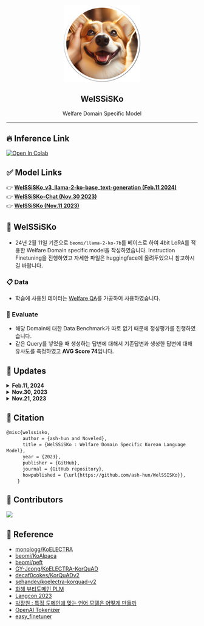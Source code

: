 <div align="center">
  <img src="./assets/logo02.png" width="40%" />
  <h2>WelSSiSKo</h2>
  <p> Welfare Domain Specific Model</p>
</div>

---
## 🔥 Inference Link
[![Open In Colab](https://colab.research.google.com/assets/colab-badge.svg)](https://colab.research.google.com/github/ash-hun/WelSSISKo/blob/main/WelSSiSKo_Inference.ipynb)

## ✅ Model Links

👉 [**WelSSiSKo_v3_llama-2-ko-base_text-generation (Feb.11 2024)**](https://huggingface.co/Ash-Hun/WelSSiSKo_v3_llama-2-ko-base_text-generation)  
👉 [**WelSSiSKo-Chat (Nov.30 2023)**](https://huggingface.co/Ash-Hun/WelSSiSKo-Chat)  
👉 [**WelSSiSKo (Nov.11 2023)**](https://huggingface.co/Ash-Hun/WelSSiSKo)

## 🐶 WelSSiSKo
- 24년 2월 11일 기준으로 `beomi/llama-2-ko-7b`를 베이스로 하여 4bit LoRA를 적용한 Welfare Domain specific model을 작성하였습니다. Instruction Finetuning을 진행하였고 자세한 파일은 huggingface에 올려두었으니 참고하시길 바랍니다.


### 📋 Data
- 학습에 사용된 데이터는 [Welfare QA](https://huggingface.co/datasets/Ash-Hun/Welfare-QA)를 가공하여 사용하였습니다.

### 💯 Evaluate
- 해당 Domain에 대한 Data Benchmark가 따로 없기 때문에 정성평가를 진행하였습니다.
- 같은 Query를 넣었을 때 생성하는 답변에 대해서 기존답변과 생성한 답변에 대해 유사도를 측정하였고 **AVG Score 74**입니다.


## 📆 Updates

<details>
  <summary><strong>Feb.11, 2024</strong></summary>

  - `beomi/llama-2-ko-7b` 기반으로 4bit LoRA를 이용한 Chat Model로 재학습
</details>

<details>
  <summary><strong>Nov.30, 2023</strong></summary>

  - `beomi/polyglot-ko-12.8b-safetensors` 기반으로 8bit LoRA를 이용한 Chat Model로 재학습
</details>
<details>
  <summary><strong>Nov.21, 2023</strong></summary>

  - First Complete Version Upload
</details>


## 🔗 Citation
    @misc{welssisko,
          author = {ash-hun and Noveled},
          title = {WelSSiSKo : Welfare Domain Specific Korean Language Model},
          year = {2023},
          publisher = {GitHub},
          journal = {GitHub repository},
          howpublished = {\url{https://github.com/ash-hun/WelSSISKo}},
        }

## 👥 Contributors

<a href="https://github.com/ash-hun/WelSSISKo/graphs/contributors">
  <img src="https://contrib.rocks/image?repo=ash-hun/WelSSISKo" />
</a>


## 📑 Reference
- [monologg/KoELECTRA](https://github.com/monologg/KoELECTRA)
- [beomi/KoAlpaca](https://github.com/Beomi/KoAlpaca)
- [beomi/peft](https://github.com/Beomi/peft)
- [GY-Jeong/KoELECTRA-KorQuAD](https://github.com/GY-Jeong/KoELECTRA-KorQuAD)
- [decaf0cokes/KorQuADv2](https://github.com/decaf0cokes/KorQuADv2)
- [sehandev/koelectra-korquad-v2](https://github.com/sehandev/koelectra-korquad-v2)
- [화해 뷰티도메인 PLM](https://blog.hwahae.co.kr/all/tech/tech-tech/5876)
- [Langcon 2023](https://festa.io/events/3097)
- [박장원 : 특정 도메인에 맞는 언어 모델은 어떻게 만들까](https://www.youtube.com/watch?v=N3VDk9pRZuw&ab_channel=Language)
- [OpenAI Tokenizer](https://platform.openai.com/tokenizer)
- [easy_finetuner](https://github.com/choijhyeok/easy_finetuner)
